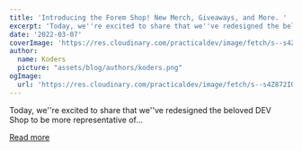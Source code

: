 ```yaml
---
title: 'Introducing the Forem Shop! New Merch, Giveaways, and More. '
excerpt: 'Today, we''re excited to share that we''ve redesigned the beloved DEV Shop to be more representative of...'
date: '2022-03-07'
coverImage: 'https://res.cloudinary.com/practicaldev/image/fetch/s--s4Z872IO--/c_imagga_scale,f_auto,fl_progressive,h_420,q_auto,w_1000/https://dev-to-uploads.s3.amazonaws.com/uploads/articles/87kjp97tme2mv5ynxwrb.png'
author:
  name: Koders
  picture: "assets/blog/authors/koders.png"
ogImage:
  url: 'https://res.cloudinary.com/practicaldev/image/fetch/s--s4Z872IO--/c_imagga_scale,f_auto,fl_progressive,h_420,q_auto,w_1000/https://dev-to-uploads.s3.amazonaws.com/uploads/articles/87kjp97tme2mv5ynxwrb.png'
---
```


Today, we''re excited to share that we''ve redesigned the beloved DEV Shop to be more representative of...

[Read more](https://dev.to/devteam/introducing-the-forem-shop-new-merch-giveaways-and-more-4kff)
